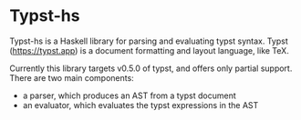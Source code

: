 # Typst-hs

Typst-hs is a Haskell library for parsing and evaluating typst
syntax.  Typst (<https://typst.app>) is a document formatting
and layout language, like TeX.

Currently this library targets v0.5.0 of typst, and offers only
partial support.  There are two main components:

- a parser, which produces an AST from a typst document
- an evaluator, which evaluates the typst expressions in the AST

